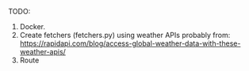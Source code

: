 TODO:
1. Docker.
2. Create fetchers (fetchers.py) using weather APIs probably from: https://rapidapi.com/blog/access-global-weather-data-with-these-weather-apis/
3. Route
